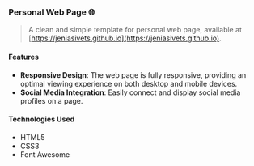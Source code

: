 ### Personal Web Page 🌐
> A clean and simple template for personal web page, available at [https://jeniasivets.github.io](https://jeniasivets.github.io).

#### Features

- **Responsive Design**: The web page is fully responsive, providing an optimal viewing experience on both desktop and mobile devices.
- **Social Media Integration**: Easily connect and display social media profiles on a page.

#### Technologies Used

- HTML5
- CSS3 
- Font Awesome
